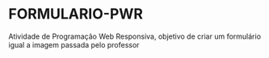 # FORMULARIO-PWR
Atividade de Programação Web Responsiva, objetivo de criar um formulário igual a imagem passada pelo professor
